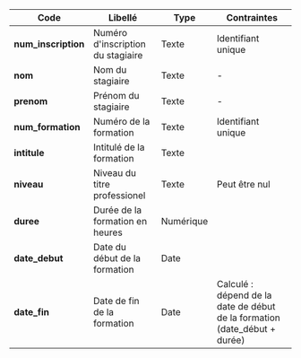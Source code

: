 | Code                | Libellé                           | Type      | Contraintes                                                               |
| ------------------- | --------------------------------- | --------- | ------------------------------------------------------------------------- |
| **num_inscription** | Numéro d'inscription du stagiaire | Texte     | Identifiant unique                                                        |
| **nom**             | Nom du stagiaire                  | Texte     | -                                                                         |
| **prenom**          | Prénom du stagiaire               | Texte     | -                                                                         |
| **num_formation**   | Numéro de la formation            | Texte     | Identifiant unique                                                        |
| **intitule**        | Intitulé de la formation          | Texte     |                                                                           |
| **niveau**          | Niveau du titre professionel      | Texte     | Peut être nul                                                             |
| **duree**           | Durée de la formation en heures   | Numérique |                                                                           |
| **date_debut**      | Date du début de la formation     | Date      |                                                                           |
| **date_fin**        | Date de fin de la formation       | Date      | Calculé : dépend de la date de début de la formation (date_début + durée) |
